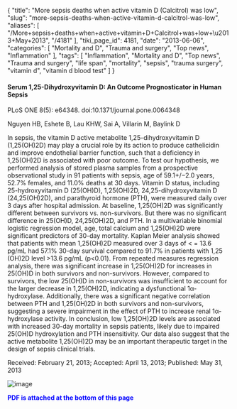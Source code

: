 {
    "title": "More sepsis deaths when active vitamin D (Calcitrol) was low",
    "slug": "more-sepsis-deaths-when-active-vitamin-d-calcitrol-was-low",
    "aliases": [
        "/More+sepsis+deaths+when+active+vitamin+D+Calcitrol+was+low+\u2013+May+2013",
        "/4181"
    ],
    "tiki_page_id": 4181,
    "date": "2013-06-06",
    "categories": [
        "Mortality and D",
        "Trauma and surgery",
        "Top news",
        "Inflammation"
    ],
    "tags": [
        "Inflammation",
        "Mortality and D",
        "Top news",
        "Trauma and surgery",
        "life span",
        "mortality",
        "sepsis",
        "trauma surgery",
        "vitamin d",
        "vitamin d blood test"
    ]
}


#### Serum 1,25-Dihydroxyvitamin D: An Outcome Prognosticator in Human Sepsis

PLoS ONE 8(5): e64348. doi:10.1371/journal.pone.0064348

Nguyen HB, Eshete B, Lau KHW, Sai A, Villarin M, Baylink D

In sepsis, the vitamin D active metabolite 1,25-dihydroxyvitamin D (1,25(OH)2D) may play a crucial role by its action to produce cathelicidin and improve endothelial barrier function, such that a deficiency in 1,25(OH)2D is associated with poor outcome. To test our hypothesis, we performed analysis of stored plasma samples from a prospective observational study in 91 patients with sepsis, age of 59.1+/−2.0 years, 52.7% females, and 11.0% deaths at 30 days. Vitamin D status, including 25-hydroxyvitamin D (25(OH)D), 1,25(OH)2D, 24,25-dihydroxyvitamin D (24,25(OH)2D), and parathyroid hormone (PTH), were measured daily over 3 days after hospital admission. At baseline, 1,25(OH)2D was significantly different between survivors vs. non-survivors. But there was no significant difference in 25(OH)D, 24,25(OH)2D, and PTH. In a multivariable binomial logistic regression model, age, total calcium and 1,25(OH)2D were significant predictors of 30-day mortality. Kaplan Meier analysis showed that patients with mean 1,25(OH)2D measured over 3 days of < = 13.6 pg/mL had 57.1% 30-day survival compared to 91.7% in patients with 1,25 (OH)2D level >13.6 pg/mL (p<0.01). From repeated measures regression analysis, there was significant increase in 1,25(OH)2D for increases in 25(OH)D in both survivors and non-survivors. However, compared to survivors, the low 25(OH)D in non-survivors was insufficient to account for the larger decrease in 1,25(OH)2D, indicating a dysfunctional 1α-hydroxylase. Additionally, there was a significant negative correlation between PTH and 1,25(OH)2D in both survivors and non-survivors, suggesting a severe impairment in the effect of PTH to increase renal 1α-hydroxylase activity. In conclusion, low 1,25(OH)2D levels are associated with increased 30-day mortality in sepsis patients, likely due to impaired 25(OH)D hydroxylation and PTH insensitivity. Our data also suggest that the active metabolite 1,25(OH)2D may be an important therapeutic target in the design of sepsis clinical trials. 

Received: February 21, 2013; Accepted: April 13, 2013; Published: May 31, 2013

<img src="https://d1bk1kqxc0sym.cloudfront.net/attachments/jpeg/sepsis-survival.jpg" alt="image">

 **<span style="color:#00F;">PDF is attached at the bottom of this page</span>**